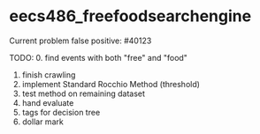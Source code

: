# eecs486_freefoodsearchengine

Current problem
false positive: #40123

TODO:
0. find events with both "free" and "food"
1. finish crawling
2. implement Standard Rocchio Method (threshold)
3. test method on remaining dataset
4. hand evaluate
5. tags for decision tree
6. dollar mark
